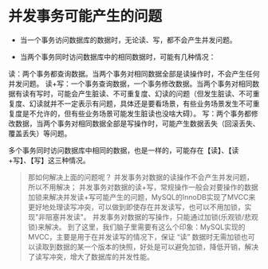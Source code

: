 # 并发事务可能产生的问题


- 当一个事务访问数据库的数据时，无论读、写，都不会产生并发问题。


- 当两个事务同时访问数据库中的相同数据时，可能有几种情况：

读：两个事务都查询数据。当两个事务对相同数据全部是读操作时，不会产生任何并发问题。
读+写：一个事务查询数据，一个事务修改数据。当两个事务对相同数据有读有写时，可能会产生脏读、不可重复度、幻读的问题（但发生脏读、不可重复度、幻读就并不一定表示有问题，具体还是要看场景，有些业务场景发生不可重复度是不允许的，但有些业务场景可能发生脏读也没啥大碍）。
写：两个事务都修改数据，当两个事务对相同数据全部是写操作时，可能产生数据丢失（回滚丢失、覆盖丢失）等问题。

多个事务同时访问数据库中相同的数据，也是一样的，可能存在【读】、【读+写】、【写】这三种情况。

> 那如何解决上面的问题呢？
并发事务对数据的读操作不会产生并发问题，所以不用解决；
并发事务对数据的读+写，常规操作一般会对要操作的数据加锁来解决并发读+写可能产生的问题，MySQL的InnoDB实现了MVCC来更好地处理读写冲突，可以做到即使存在并发读写，也可以不用加锁，实现"非阻塞并发读"。
并发事务对数据的写操作，只能通过加锁(乐观锁/悲观锁)来解决。
到了这里，我们脑子里需要有这么个印象：MySQL实现的MVCC，主要是用于在并发读写的情况下，保证 “读” 数据时无需加锁也可以读取到数据的某一个版本的快照，好处是可以避免加锁，降低开销，解决了读写冲突，增大了数据库的并发性能。

